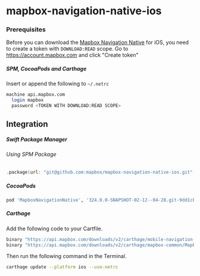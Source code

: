 # mapbox-navigation-native-ios

### Prerequisites

Before you can download the [Mapbox Navigation Native](https://github.com/mapbox/mapbox-navigation-native) for iOS, you need to create a token with `DOWNLOAD:READ` scope.
Go to https://account.mapbox.com and click "Create token"

##### SPM, CocoaPods and Carthage
Insert or append the following to `~/.netrc`

```bash
machine api.mapbox.com
  login mapbox
  password <TOKEN WITH DOWNLOAD:READ SCOPE>
```

## Integration

##### Swift Package Manager

###### Using SPM Package

```swift
.package(url: "git@github.com:mapbox/mapbox-navigation-native-ios.git", from: "324.0.0-SNAPSHOT-02-12--04-28.git-9dd1cb0-SNAPSHOT.0212T1222Z.2d172dd"),
```

##### CocoaPods

```ruby
pod 'MapboxNavigationNative', '324.0.0-SNAPSHOT-02-12--04-28.git-9dd1cb0-SNAPSHOT.0212T1222Z.2d172dd'
```

##### Carthage

Add the following code to your Cartfile.

```bash
binary "https://api.mapbox.com/downloads/v2/carthage/mobile-navigation-native/MapboxNavigationNative.json" == 324.0.0-SNAPSHOT-02-12--04-28.git-9dd1cb0-SNAPSHOT.0212T1222Z.2d172dd
binary "https://api.mapbox.com/downloads/v2/carthage/mapbox-common/MapboxCommon-ios.json" == 24.11.0-SNAPSHOT-02-12--04-28.git-9dd1cb0
```

Then run the following command in the Terminal.
```bash
carthage update --platform ios --use-netrc
```
